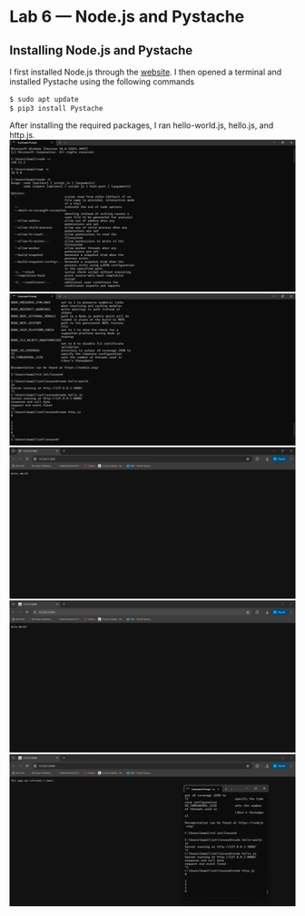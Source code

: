 # Lab 6 — Node.js and Pystache
## Installing Node.js and Pystache
I first installed Node.js through the [website](https://nodejs.org/en/download/). I then opened a terminal and installed Pystache using the following commands
```
$ sudo apt update
$ pip3 install Pystache
```
After installing the required packages, I ran hello-world.js, hello.js, and http.js.
![](code1.png)
![](code2.png)
![](hello_world.png)
![](hello.png)
![](http.png)

